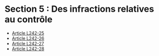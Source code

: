 # Section 5 : Des infractions relatives au contrôle

- [Article L242-25](article-l242-25.md)
- [Article L242-26](article-l242-26.md)
- [Article L242-27](article-l242-27.md)
- [Article L242-28](article-l242-28.md)
